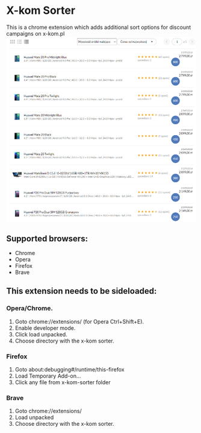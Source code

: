 # X-kom Sorter
This is a chrome extension which adds additional sort options for discount campaigns on x-kom.pl
![screen](https://github.com/dave94/x-kom-sorter/blob/master/screen.png)

## Supported browsers:
- Chrome
- Opera
- Firefox
- Brave

## This extension needs to be sideloaded:
### Opera/Chrome.
1. Goto chrome://extensions/ (for Opera Ctrl+Shift+E).
2. Enable developer mode.
3. Click load unpacked.
4. Choose directory with the x-kom sorter.

### Firefox
1. Goto about:debugging#/runtime/this-firefox
2. Load Temporary Add-on...
3. Click any file from x-kom-sorter folder

### Brave
1. Goto chrome://extensions/
2. Load unpacked
3. Choose directory with the x-kom sorter.
